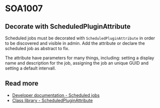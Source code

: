 # SOA1007

## Decorate with ScheduledPluginAttribute

Scheduled jobs must be decorated with `ScheduledPluginAttribute` in order
to be discovered and visible in admin. Add the attribute or declare the
scheduled job as abstract to fix.

The attribute have parameters for many things, including: setting a display name and
description for the job, assigning the job an unique GUID and setting a default intervall.

## Read more
- [Developer documentation - Scheduled jobs](https://docs.developers.optimizely.com/content-cloud/v12.0.0-content-cloud/docs/scheduled-jobs)
- [Class library - ScheduledPluginAttribute](https://world.optimizely.com/CsClassLibraries/cms/EPiServer.PlugIn.ScheduledPlugInAttribute?version=12)